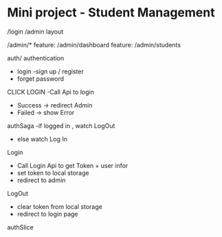 # Mini project - Student Management

/login
/admin layout

/admin/*
feature: /admin/dashboard
feature: /admin/students


auth/ authentication
- login
-sign up / register
- forget password


CLICK LOGIN
-Call Api to login
- Success -> redirect Admin
- Failed -> show Error

authSaga
-if logged in , watch LogOut
- else watch Log In

Login
- Call Login Api to get Token + user infor
- set token to local storage
- redirect to admin

LogOut
- clear token from local storage
- redirect to login page

authSlice


